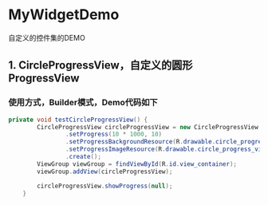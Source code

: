 # MyWidgetDemo
自定义的控件集的DEMO

## 1. CircleProgressView，自定义的圆形ProgressView
### 使用方式，Builder模式，Demo代码如下
```java
private void testCircleProgressView() {
        CircleProgressView circleProgressView = new CircleProgressView.Builder(this)
                .setProgress(10 * 1000, 10)
                .setProgressBackgroundResource(R.drawable.circle_progress_view_bg)
                .setProgressImageResource(R.drawable.circle_progress_view_progress)
                .create();
        ViewGroup viewGroup = findViewById(R.id.view_container);
        viewGroup.addView(circleProgressView);

        circleProgressView.showProgress(null);
    }
```
